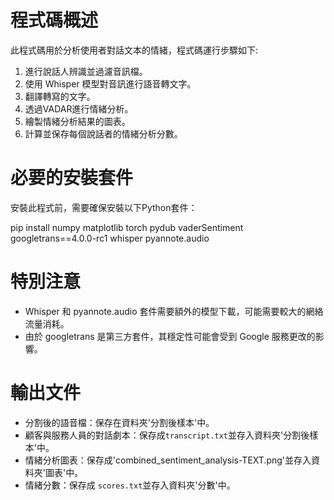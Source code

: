 # 程式碼概述
此程式碼用於分析使用者對話文本的情緒，程式碼運行步驟如下:
1. 進行說話人辨識並過濾音訊檔。
2. 使用 Whisper 模型對音訊進行語音轉文字。
3. 翻譯轉寫的文字。
4. 透過VADAR進行情緒分析。
5. 繪製情緒分析結果的圖表。
6. 計算並保存每個說話者的情緒分析分數。

# 必要的安裝套件
安裝此程式前，需要確保安裝以下Python套件：

pip install numpy matplotlib torch pydub vaderSentiment googletrans==4.0.0-rc1 whisper pyannote.audio

# 特別注意
- Whisper 和 pyannote.audio 套件需要額外的模型下載，可能需要較大的網絡流量消耗。
- 由於 googletrans 是第三方套件，其穩定性可能會受到 Google 服務更改的影響。

# 輸出文件
- 分割後的語音檔：保存在資料夾'分割後樣本'中。
- 顧客與服務人員的對話劇本：保存成`transcript.txt`並存入資料夾'分割後樣本'中。
- 情緒分析圖表：保存成'combined_sentiment_analysis-TEXT.png'並存入資料夾'圖表'中。
- 情緒分數：保存成 `scores.txt`並存入資料夾'分數'中。
